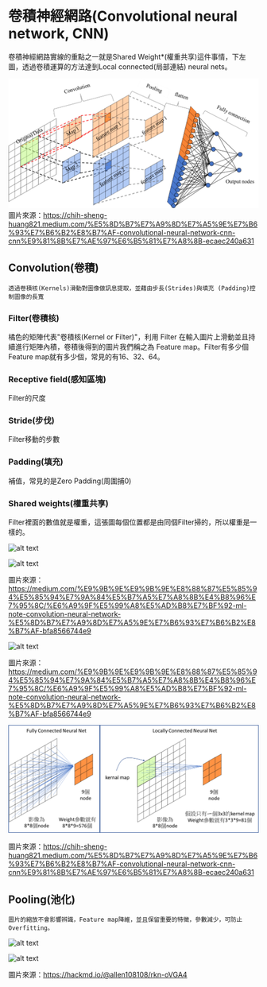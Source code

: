 # 卷積神經網路(Convolutional neural network, CNN) 

卷積神經網路實線的重點之一就是Shared Weight*(權重共享)這件事情，下左圖，透過卷積運算的方法達到Local connected(局部連結) neural nets。

![alt text](./img/CNN.png)
圖片來源：https://chih-sheng-huang821.medium.com/%E5%8D%B7%E7%A9%8D%E7%A5%9E%E7%B6%93%E7%B6%B2%E8%B7%AF-convolutional-neural-network-cnn-cnn%E9%81%8B%E7%AE%97%E6%B5%81%E7%A8%8B-ecaec240a631

## Convolution(卷積)

    透過卷積核(Kernels)滑動對圖像做訊息提取，並藉由步長(Strides)與填充 (Padding)控制圖像的長寬

### Filter(卷積核)
橘色的矩陣代表"卷積核(Kernel or Filter)"，利用 Filter 在輸入圖片上滑動並且持續進行矩陣內積，卷積後得到的圖片我們稱之為 Feature map。Filter有多少個Feature map就有多少個，常見的有16、32、64。

### Receptive field(感知區塊)
Filter的尺度

### Stride(步伐)
Filter移動的步數

### Padding(填充)
補值，常見的是Zero Padding(周圍捕0)

### Shared weights(權重共享)
Filter裡面的數值就是權重，這張圖每個位置都是由同個Filter掃的，所以權重是一樣的。

![alt text](https://i.imgur.com/JTqr2Yw.png)


![alt text](https://i.imgur.com/v4VM3qu.gif)

圖片來源：https://medium.com/%E9%9B%9E%E9%9B%9E%E8%88%87%E5%85%94%E5%85%94%E7%9A%84%E5%B7%A5%E7%A8%8B%E4%B8%96%E7%95%8C/%E6%A9%9F%E5%99%A8%E5%AD%B8%E7%BF%92-ml-note-convolution-neural-network-%E5%8D%B7%E7%A9%8D%E7%A5%9E%E7%B6%93%E7%B6%B2%E8%B7%AF-bfa8566744e9


![alt text](https://miro.medium.com/max/4800/1*Ai489J5xlRaszTHlS3rK5w.png)

圖片來源：https://medium.com/%E9%9B%9E%E9%9B%9E%E8%88%87%E5%85%94%E5%85%94%E7%9A%84%E5%B7%A5%E7%A8%8B%E4%B8%96%E7%95%8C/%E6%A9%9F%E5%99%A8%E5%AD%B8%E7%BF%92-ml-note-convolution-neural-network-%E5%8D%B7%E7%A9%8D%E7%A5%9E%E7%B6%93%E7%B6%B2%E8%B7%AF-bfa8566744e9

![alt text](./img/Convolution.png)



圖片來源：https://chih-sheng-huang821.medium.com/%E5%8D%B7%E7%A9%8D%E7%A5%9E%E7%B6%93%E7%B6%B2%E8%B7%AF-convolutional-neural-network-cnn-cnn%E9%81%8B%E7%AE%97%E6%B5%81%E7%A8%8B-ecaec240a631

## Pooling(池化)

    圖片的縮放不會影響辨識，Feature map降維，並且保留重要的特徵，參數減少，可防止Overfitting。

![alt text](https://i.imgur.com/gs0K20B.png)

![alt text](https://i.imgur.com/Ok5FuhJ.png)

圖片來源：https://hackmd.io/@allen108108/rkn-oVGA4